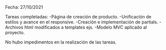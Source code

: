 Fecha: 27/10/2021

Tareas completadas:
-Página de creación de producto.
-Unificación de estilos y avance en el responsive. 
-Creación e implementación de partials.
-Archivos html modificados a templates ejs. 
-Modelo MVC aplicado al proyecto. 

No hubo impedimentos en la realización de las tareas. 